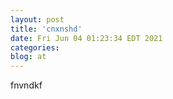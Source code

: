 ```yaml
---
layout: post
title: 'cnxnshd'
date: Fri Jun 04 01:23:34 EDT 2021
categories: 
blog: at
---
```

fnvndkf